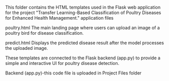 This folder contains the HTML templates used in the Flask web application for the project "Transfer Learning-Based Classification of Poultry Diseases for Enhanced Health Management." application files

poultry.html The main landing page where users can upload an image of a poultry bird for disease classification.

predict.html Displays the predicted disease result after the model processes the uploaded image.

These templates are connected to the Flask backend (app.py) to provide a simple and interactive UI for poultry disease detection.

Backend (app.py)-this code file is uploaded in Project Files folder
